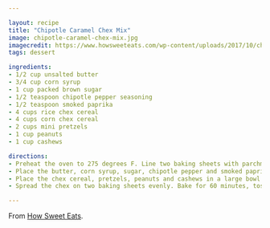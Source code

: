 ```yaml
---

layout: recipe
title: "Chipotle Caramel Chex Mix"
image: chipotle-caramel-chex-mix.jpg
imagecredit: https://www.howsweeteats.com/wp-content/uploads/2017/10/chipotle-caramel-chex-mix-I-howsweeteats.com-8.jpg
tags: dessert

ingredients:
- 1/2 cup unsalted butter
- 3/4 cup corn syrup
- 1 cup packed brown sugar
- 1/2 teaspoon chipotle pepper seasoning
- 1/2 teaspoon smoked paprika
- 4 cups rice chex cereal
- 4 cups corn chex cereal
- 2 cups mini pretzels
- 1 cup peanuts
- 1 cup cashews

directions:
- Preheat the oven to 275 degrees F. Line two baking sheets with parchment paper.
- Place the butter, corn syrup, sugar, chipotle pepper and smoked paprika in a microwave safe bowl. Microwave in 30-second incredible, stirring after each, until the butter is melted and the mixture combines. Stir it well so it looks caramely.
- Place the chex cereal, pretzels, peanuts and cashews in a large bowl. Pour the caramel mixture over top and toss well to combine, even using your hands if needed. You want ALL pieces coated!
- Spread the chex on two baking sheets evenly. Bake for 60 minutes, tossing well every 15 minutes. Remove from the oven and toss the mixture every 10 minutes or so until it cools so it doesn't all clump together. Store in a ziplock bag or sealed container.

---
```


From [How Sweet Eats](https://www.howsweeteats.com/2017/12/chex-mix-recipe/).
